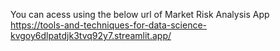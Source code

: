 You can acess using the below url of Market Risk Analysis App
https://tools-and-techniques-for-data-science-kvgoy6dlpatdjk3tvq92y7.streamlit.app/
